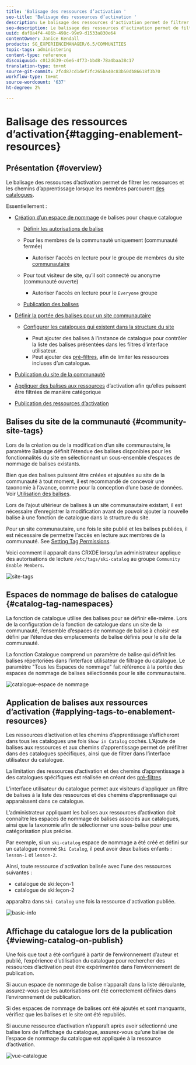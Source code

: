 ```yaml
---
title: 'Balisage des ressources d’activation '
seo-title: 'Balisage des ressources d’activation '
description: Le balisage des ressources d'activation permet de filtrer les ressources et les chemins d'apprentissage lorsque les membres parcourent les catalogues.
seo-description: Le balisage des ressources d'activation permet de filtrer les ressources et les chemins d'apprentissage lorsque les membres parcourent les catalogues.
uuid: daf8a4f4-486b-498c-99e9-d1533a830e64
contentOwner: Janice Kendall
products: SG_EXPERIENCEMANAGER/6.5/COMMUNITIES
topic-tags: administering
content-type: reference
discoiquuid: c012d639-c6e6-4f73-bbd8-78a4baa38c17
translation-type: tm+mt
source-git-commit: 2fcd87cd1def7fc265ba40c83b50db86618f3b70
workflow-type: tm+mt
source-wordcount: '637'
ht-degree: 2%

---
```



# Balisage des ressources d’activation{#tagging-enablement-resources} 

## Présentation {#overview}

Le balisage des ressources d’activation permet de filtrer les ressources et les chemins d’apprentissage lorsque les membres parcourent [des catalogues](functions.md#catalog-function).

Essentiellement :

* [Création d’un espace de nommage](../../help/sites-administering/tags.md#creating-a-namespace) de balises pour chaque catalogue

   * [Définir les autorisations de balise](../../help/sites-administering/tags.md#setting-tag-permissions)
   * Pour les membres de la communauté uniquement (communauté fermée)

      * Autoriser l&#39;accès en lecture pour le groupe de membres du site [communautaire](users.md#publish-group-roles)
   * Pour tout visiteur de site, qu’il soit connecté ou anonyme (communauté ouverte)

      * Autoriser l&#39;accès en lecture pour le `Everyone` groupe
   * [Publication des balises](../../help/sites-administering/tags.md#publishing-tags)



* [Définir la portée des balises pour un site communautaire](sites-console.md#tagging)

   * [Configurer les catalogues qui existent dans la structure du site](functions.md#catalog-function)

      * Peut ajouter des balises à l’instance de catalogue pour contrôler la liste des balises présentées dans les filtres d’interface utilisateur.
      * Peut ajouter des [pré-filtres](catalog-developer-essentials.md#pre-filters), afin de limiter les ressources incluses d’un catalogue.

* [Publication du site de la communauté](sites-console.md#publishing-the-site)
* [Appliquer des balises aux ressources](resources.md#create-a-resource) d’activation afin qu’elles puissent être filtrées de manière catégorique
* [Publication des ressources d’activation](resources.md#publish)

## Balises du site de la communauté {#community-site-tags}

Lors de la création ou de la modification d’un site communautaire, le paramètre [](sites-console.md#tagging) Balisage définit l’étendue des balises disponibles pour les fonctionnalités du site en sélectionnant un sous-ensemble d’espaces de nommage de balises existants.

Bien que des balises puissent être créées et ajoutées au site de la communauté à tout moment, il est recommandé de concevoir une taxonomie à l’avance, comme pour la conception d’une base de données. Voir [Utilisation des balises](../../help/sites-authoring/tags.md).

Lors de l’ajout ultérieur de balises à un site communautaire existant, il est nécessaire d’enregistrer la modification avant de pouvoir ajouter la nouvelle balise à une fonction de catalogue dans la structure du site.

Pour un site communautaire, une fois le site publié et les balises publiées, il est nécessaire de permettre l&#39;accès en lecture aux membres de la communauté. See [Setting Tag Permissions](../../help/sites-administering/tags.md#setting-tag-permissions).

Voici comment il apparaît dans CRXDE lorsqu’un administrateur applique des autorisations de lecture `/etc/tags/ski-catalog` au groupe `Community Enable Members`.

![site-tags](assets/site-tags.png)

## Espaces de nommage de balises de catalogue {#catalog-tag-namespaces}

La fonction de catalogue utilise des balises pour se définir elle-même. Lors de la configuration de la fonction de catalogue dans un site de la communauté, l’ensemble d’espaces de nommage de balise à choisir est défini par l’étendue des emplacements de balise définis pour le site de la communauté.

La fonction Catalogue comprend un paramètre de balise qui définit les balises répertoriées dans l’interface utilisateur de filtrage du catalogue. Le paramètre &quot;Tous les Espaces de nommage&quot; fait référence à la portée des espaces de nommage de balises sélectionnés pour le site communautaire.

![catalogue-espace de nommage](assets/catalog-namespace.png)

## Application de balises aux ressources d’activation {#applying-tags-to-enablement-resources}

Les ressources d’activation et les chemins d’apprentissage s’afficheront dans tous les catalogues une fois `Show in Catalog` cochés. L’Ajoute de balises aux ressources et aux chemins d’apprentissage permet de préfiltrer dans des catalogues spécifiques, ainsi que de filtrer dans l’interface utilisateur du catalogue.

La limitation des ressources d’activation et des chemins d’apprentissage à des catalogues spécifiques est réalisée en créant des [pré-filtres](catalog-developer-essentials.md#pre-filters).

L’interface utilisateur du catalogue permet aux visiteurs d’appliquer un filtre de balises à la liste des ressources et des chemins d’apprentissage qui apparaissent dans ce catalogue.

L’administrateur appliquant les balises aux ressources d’activation doit connaître les espaces de nommage de balises associés aux catalogues, ainsi que la taxonomie afin de sélectionner une sous-balise pour une catégorisation plus précise.

Par exemple, si un `ski-catalog` espace de nommage a été créé et défini sur un catalogue nommé `Ski Catalog`, il peut avoir deux balises enfants : `lesson-1` et `lesson-2`.

Ainsi, toute ressource d&#39;activation balisée avec l&#39;une des ressources suivantes :

* catalogue de ski:leçon-1
* catalogue de ski:leçon-2

apparaîtra dans `Ski Catalog` une fois la ressource d&#39;activation publiée.

![basic-info](assets/applytags-basicinfo.png)

## Affichage du catalogue lors de la publication {#viewing-catalog-on-publish}

Une fois que tout a été configuré à partir de l’environnement d’auteur et publié, l’expérience d’utilisation du catalogue pour rechercher des ressources d’activation peut être expérimentée dans l’environnement de publication.

Si aucun espace de nommage de balise n’apparaît dans la liste déroulante, assurez-vous que les autorisations ont été correctement définies dans l’environnement de publication.

Si des espaces de nommage de balises ont été ajoutés et sont manquants, vérifiez que les balises et le site ont été republiés.

Si aucune ressource d’activation n’apparaît après avoir sélectionné une balise lors de l’affichage du catalogue, assurez-vous qu’une balise de l’espace de nommage du catalogue est appliquée à la ressource d’activation.

![vue-catalogue](assets/viewcatalog.png)

